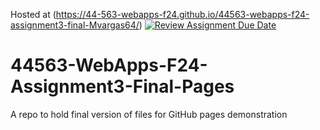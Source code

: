 Hosted at  (https://44-563-webapps-f24.github.io/44563-webapps-f24-assignment3-final-Mvargas64/)
[![Review Assignment Due Date](https://classroom.github.com/assets/deadline-readme-button-22041afd0340ce965d47ae6ef1cefeee28c7c493a6346c4f15d667ab976d596c.svg)](https://classroom.github.com/a/dZ9FHvI8)
# 44563-WebApps-F24-Assignment3-Final-Pages
A repo to hold final version of files for GitHub pages demonstration
